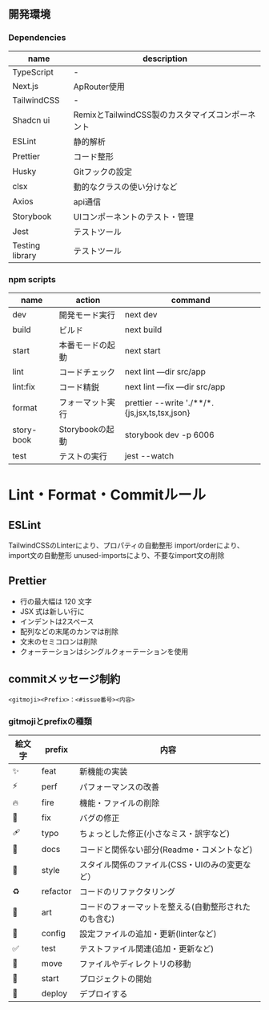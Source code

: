 
## 開発環境
### Dependencies
| name | description |
| --- | --- |
| TypeScript | - |
| Next.js | ApRouter使用 |
| TailwindCSS | - |
| Shadcn ui | RemixとTailwindCSS製のカスタマイズコンポーネント |
| ESLint | 静的解析 |
| Prettier | コード整形 |
| Husky | Gitフックの設定 |
| clsx | 動的なクラスの使い分けなど |
| Axios | api通信 |
| Storybook | UIコンポーネントのテスト・管理 |
| Jest | テストツール |
| Testing library | テストツール |

### npm scripts
| name | action | command |
| --- | --- | --- |
| dev | 開発モード実行 | next dev |
| build | ビルド | next build |
| start | 本番モードの起動 | next start |
| lint | コードチェック | next lint —dir src/app |
| lint:fix | コード精鋭 | next lint —fix —dir src/app |
| format | フォーマット実行 | prettier --write './**/*.{js,jsx,ts,tsx,json} |
| story-book | Storybookの起動 | storybook dev -p 6006 |
| test | テストの実行 | jest --watch |

# Lint・Format・Commitルール
## ESLint
TailwindCSSのLinterにより、プロパティの自動整形
import/orderにより、import文の自動整形
unused-importsにより、不要なimport文の削除

## Prettier
- 行の最大幅は 120 文字
- JSX 式は新しい行に
- インデントは2スペース
- 配列などの末尾のカンマは削除
- 文末のセミコロンは削除
- クォーテーションはシングルクォーテーションを使用


## commitメッセージ制約
```
<gitmoji><Prefix>：<#issue番号><内容>
```
### gitmojiとprefixの種類
| 絵文字 | prefix | 内容 |
| --- | --- | --- |
| ✨ | feat | 新機能の実装 |
| ⚡️ | perf | パフォーマンスの改善 |
| 🔥 | fire | 機能・ファイルの削除 |
| 🐛 | fix | バグの修正 |
| 🩹 | typo | ちょっとした修正(小さなミス・誤字など) |
| 📝 | docs | コードと関係ない部分(Readme・コメントなど) |
| 💄 | style | スタイル関係のファイル(CSS・UIのみの変更など） |
| ♻️ | refactor | コードのリファクタリング |
| 🎨 | art | コードのフォーマットを整える(自動整形されたのも含む) |
| 🔧 | config | 設定ファイルの追加・更新(linterなど) |
| ✅ | test | テストファイル関連(追加・更新など) |
| 🚚 | move | ファイルやディレクトリの移動 |
| 🎉 | start | プロジェクトの開始 |
| 🚀 | deploy | デプロイする |





